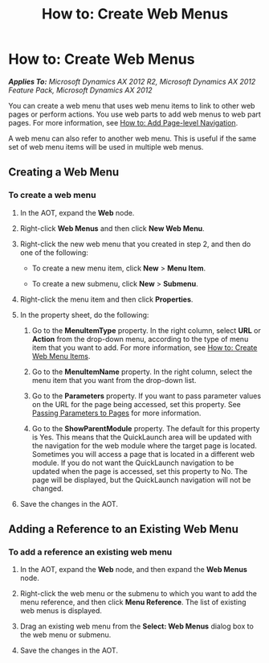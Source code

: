 ﻿---
title: 'How to: Create Web Menus'
TOCTitle: 'How to: Create Web Menus'
ms:assetid: 3caaeb68-1e0f-4f1f-be0f-9fb668cde966
ms:mtpsurl: https://msdn.microsoft.com/en-us/library/Aa625572(v=AX.60)
ms:contentKeyID: 35245237
ms.date: 11/07/2012
mtps_version: v=AX.60
---

# How to: Create Web Menus 


_**Applies To:** Microsoft Dynamics AX 2012 R2, Microsoft Dynamics AX 2012 Feature Pack, Microsoft Dynamics AX 2012_

You can create a web menu that uses web menu items to link to other web pages or perform actions. You use web parts to add web menus to web part pages. For more information, see [How to: Add Page-level Navigation](how-to-add-page-level-navigation.md).

A web menu can also refer to another web menu. This is useful if the same set of web menu items will be used in multiple web menus.

## Creating a Web Menu

### To create a web menu

1.  In the AOT, expand the **Web** node.

2.  Right-click **Web Menus** and then click **New Web Menu**.

3.  Right-click the new web menu that you created in step 2, and then do one of the following:
    
      - To create a new menu item, click **New** \> **Menu Item**.
    
      - To create a new submenu, click **New** \> **Submenu**.

4.  Right-click the menu item and then click **Properties**.

5.  In the property sheet, do the following:
    
    1.  Go to the **MenuItemType** property. In the right column, select **URL** or **Action** from the drop-down menu, according to the type of menu item that you want to add. For more information, see [How to: Create Web Menu Items](how-to-create-web-menu-items.md).
    
    2.  Go to the **MenuItemName** property. In the right column, select the menu item that you want from the drop-down list.
    
    3.  Go to the **Parameters** property. If you want to pass parameter values on the URL for the page being accessed, set this property. See [Passing Parameters to Pages](passing-parameters-to-pages.md) for more information.
    
    4.  Go to the **ShowParentModule** property. The default for this property is Yes. This means that the QuickLaunch area will be updated with the navigation for the web module where the target page is located. Sometimes you will access a page that is located in a different web module. If you do not want the QuickLaunch navigation to be updated when the page is accessed, set this property to No. The page will be displayed, but the QuickLaunch navigation will not be changed.

6.  Save the changes in the AOT.

## Adding a Reference to an Existing Web Menu

### To add a reference an existing web menu

1.  In the AOT, expand the **Web** node, and then expand the **Web Menus** node.

2.  Right-click the web menu or the submenu to which you want to add the menu reference, and then click **Menu Reference**. The list of existing web menus is displayed.

3.  Drag an existing web menu from the **Select: Web Menus** dialog box to the web menu or submenu.

4.  Save the changes in the AOT.

